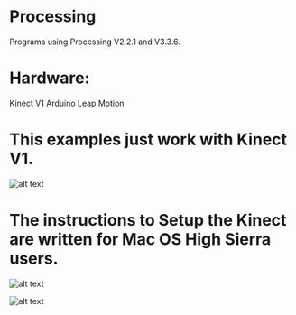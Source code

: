 # Processing

Programs using Processing V2.2.1 and V3.3.6.

# Hardware:

Kinect V1
Arduino
Leap Motion

# This examples just work with Kinect V1.

![alt text](https://github.com/totovr/Processing/blob/master/Images/kinectv1.jpg)

# The instructions to Setup the Kinect are written for Mac OS High Sierra users.

![alt text](https://github.com/totovr/Processing/blob/master/Images/deep.png)

![alt text](https://github.com/totovr/Processing/blob/master/Images/Point.png)
